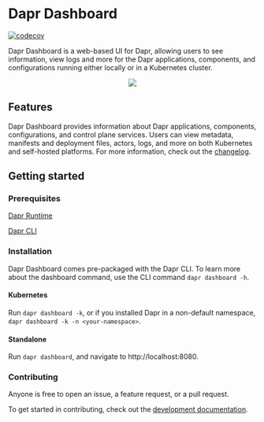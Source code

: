 # Dapr Dashboard

[![codecov](https://codecov.io/gh/dapr/dashboard/branch/master/graph/badge.svg)](https://codecov.io/gh/dapr/dashboard)

Dapr Dashboard is a web-based UI for Dapr, allowing users to see information, view logs and more for the Dapr applications, components, and configurations running either locally or in a Kubernetes cluster.

<p style="text-align:center">
  <img src="img/img.PNG">
</p>

## Features

Dapr Dashboard provides information about Dapr applications, components, configurations, and control plane services. Users can view metadata, manifests and deployment files, actors, logs, and more on both Kubernetes and self-hosted platforms. For more information, check out the [changelog](docs/development/changelog.md).

## Getting started

### Prerequisites
[Dapr Runtime](https://github.com/dapr/dapr)

[Dapr CLI](https://github.com/dapr/cli)

### Installation

Dapr Dashboard comes pre-packaged with the Dapr CLI. To learn more about the dashboard command, use the CLI command `dapr dashboard -h`.

#### Kubernetes
Run `dapr dashboard -k`, or if you installed Dapr in a non-default namespace, `dapr dashboard -k -n <your-namespace>`.

#### Standalone
Run `dapr dashboard`, and navigate to http://localhost:8080.

### Contributing
Anyone is free to open an issue, a feature request, or a pull request.

To get started in contributing, check out the [development documentation](docs/development/development_guide.md).
